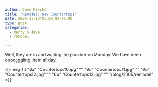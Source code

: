 ```yaml
---
author: Dave Fischer
title: "Remodel: New Countertops"
date: 2005-11-13T05:00:00-07:00
type: post
categories:
  - marty & dave
  - remodel

---
```


Well, they are in and waiting the plumber on Monday. We have been oooogggling them all day.

<!--more-->


{{< img-fit
    "6u" "Countertops10.jpg" ""
    "6u" "Countertops11.jpg" ""
    "6u" "Countertops12.jpg" ""
    "6u" "Countertops13.jpg" ""
    "/blog/2005/remodel" >}}

